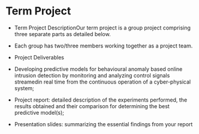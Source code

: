 # Term Project 
- Term Project DescriptionOur term project is a group project comprising three separate parts as detailed below. 

- Each group has two/three members working together as a project team.

- Project Deliverables

 - Developing predictive models for behavioural anomaly based online intrusion detection by monitoring and analyzing control signals streamedin real time from the continuous operation of a cyber-physical system;

 - Project report: detailed description of the experiments performed, the results obtained and their comparison for determining the best predictive model(s);

 - Presentation slides: summarizing the essential findings from your report
